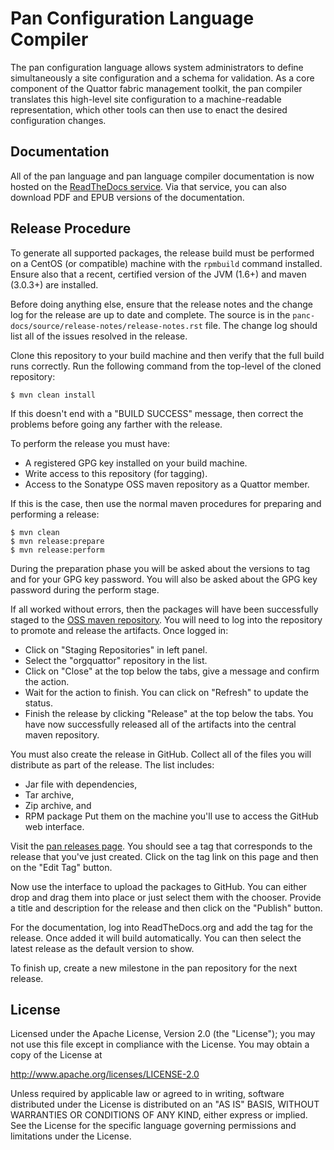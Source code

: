 Pan Configuration Language Compiler
===================================

The pan configuration language allows system administrators to define
simultaneously a site configuration and a schema for validation. As a
core component of the Quattor fabric management toolkit, the pan
compiler translates this high-level site configuration to a
machine-readable representation, which other tools can then use to
enact the desired configuration changes.

Documentation
-------------

All of the pan language and pan language compiler documentation is now
hosted on the [ReadTheDocs service](https://quattor-pan.readthedocs.org).
Via that service, you can also download PDF and EPUB versions of the
documentation.

Release Procedure
-----------------

To generate all supported packages, the release build must be performed
on a CentOS (or compatible) machine with the `rpmbuild` command installed.
Ensure also that a recent, certified version of the JVM (1.6+) and maven
(3.0.3+) are installed.

Before doing anything else, ensure that the release notes and the change
log for the release are up to date and complete.  The source is in the 
`panc-docs/source/release-notes/release-notes.rst` file.  The change log
should list all of the issues resolved in the release.

Clone this repository to your build machine and then verify that the full
build runs correctly.  Run the following command from the top-level of the
cloned repository:
```
$ mvn clean install
```
If this doesn't end with a "BUILD SUCCESS" message, then correct the 
problems before going any farther with the release.

To perform the release you must have:
  * A registered GPG key installed on your build machine.
  * Write access to this repository (for tagging).
  * Access to the Sonatype OSS maven repository as a Quattor member.

If this is the case, then use the normal maven procedures for preparing
and performing a release:
```
$ mvn clean
$ mvn release:prepare
$ mvn release:perform
```
During the preparation phase you will be asked about the versions to 
tag and for your GPG key password.  You will also be asked about the
GPG key password during the perform stage.

If all worked without errors, then the packages will have been 
successfully staged to the
[OSS maven repository](https://oss.sonatype.org/).  You will need to
log into the repository to promote and release the artifacts.  Once
logged in:
  * Click on "Staging Repositories" in left panel.
  * Select the "orgquattor" repository in the list.
  * Click on "Close" at the top below the tabs, give a message and
    confirm the action.
  * Wait for the action to finish.  You can click on "Refresh" to 
    update the status.
  * Finish the release by clicking "Release" at the top below the
    tabs.
You have now successfully released all of the artifacts into the central
maven repository.

You must also create the release in GitHub.  Collect all of the 
files you will distribute as part of the release.  The list includes:
  * Jar file with dependencies,
  * Tar archive,
  * Zip archive, and
  * RPM package
Put them on the machine you'll use to access the GitHub web interface.

Visit the [pan releases page](https://github.com/quattor/pan/releases).
You should see a tag that corresponds to the release that you've just
created.  Click on the tag link on this page and then on the "Edit Tag" 
button.

Now use the interface to upload the packages to GitHub.  You can either
drop and drag them into place or just select them with the chooser.
Provide a title and description for the release and then click on the 
"Publish" button.

For the documentation, log into ReadTheDocs.org and add the tag for the
release.  Once added it will build automatically.  You can then select
the latest release as the default version to show.

To finish up, create a new milestone in the pan repository for the 
next release.

License
-------

Licensed under the Apache License, Version 2.0 (the "License"); you
may not use this file except in compliance with the License.  You may
obtain a copy of the License at

http://www.apache.org/licenses/LICENSE-2.0

Unless required by applicable law or agreed to in writing, software
distributed under the License is distributed on an "AS IS" BASIS,
WITHOUT WARRANTIES OR CONDITIONS OF ANY KIND, either express or
implied.  See the License for the specific language governing
permissions and limitations under the License.
